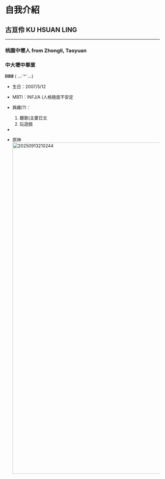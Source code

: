 # 自我介紹
## 古亘伶  KU HSUAN LING
-----
### 桃園中壢人    from Zhongli, Taoyuan
### 中大壢中畢業
𝄃𝄃𝄂𝄂𝄀𝄁𝄃𝄂𝄂𝄃 ( ⸝⸝´꒳`⸝⸝)
* 生日：2007/5/12
* MBTI：INFJ/A (人格極度不安定
* 興趣(?)：
  1. 聽歌(主要日文
  2. 玩遊戲
* 

* 原神<img width="1920" height="1080" alt="20250913210244" src="https://github.com/user-attachments/assets/1b9d11b2-6a55-4b84-9a05-5dbe6c4be0b1" />
